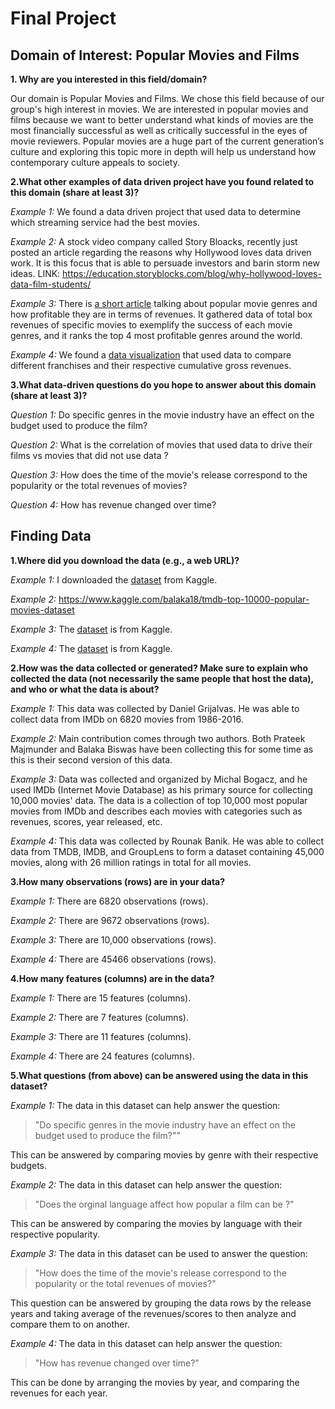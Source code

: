   # Final Project
## Domain of Interest: Popular Movies and Films

**1. Why are you interested in this field/domain?**

Our domain is Popular Movies and Films. We chose this field because of our group's high interest in movies.
We are interested in popular movies and films because we want to better understand what kinds of movies are
the most financially successful as well as critically successful in the eyes of movie reviewers.
Popular movies are a huge part of the current generation’s culture and exploring this topic more in depth
will help us understand how contemporary culture appeals to society.

**2.What other examples of data driven project have you found related to this domain (share at least 3)?**

_Example 1:_ We found a data driven project that used data to determine which streaming service had the best movies.

_Example 2:_ A stock video company called Story Bloacks, recently just posted an article regarding the reasons why Hollywood loves                data driven work. It is this focus that is able to persuade investors and barin storm new ideas.
             LINK: https://education.storyblocks.com/blog/why-hollywood-loves-data-film-students/

_Example 3:_ There is [a short article](https://medium.com/@grayll/the-most-profitable-film-genres-e91d5fb4cfa5) talking about popular movie genres and how profitable they are in terms of revenues.
             It gathered data of total box revenues of specific movies to exemplify the success of each movie genres, and
             it ranks the top 4 most profitable genres around the world.

_Example 4:_ We found a [data visualization](https://flowingdata.com/2019/02/20/franchise-box-office/) that used data to compare different franchises and their respective cumulative gross revenues.

**3.What data-driven questions do you hope to answer about this domain (share at least 3)?**

_Question 1:_ Do specific genres in the movie industry have an effect on the budget used to produce the film?

_Question 2:_ What is the correlation of movies that used data to drive their films vs movies that did not use data ?

_Question 3:_ How does the time of the movie's release correspond to the popularity or the total revenues of movies?

_Question 4:_ How has revenue changed over time?


## Finding Data

**1.Where did you download the data (e.g., a web URL)?**

_Example 1:_ I downloaded the [dataset](https://www.kaggle.com/danielgrijalvas/movies) from Kaggle.

_Example 2:_ https://www.kaggle.com/balaka18/tmdb-top-10000-popular-movies-dataset

_Example 3:_ The [dataset](https://www.kaggle.com/michau96/are-popular-movies-good/data) is from Kaggle.

_Example 4:_ The [dataset](https://www.kaggle.com/rounakbanik/the-movies-dataset) is from Kaggle.

**2.How was the data collected or generated? Make sure to explain who collected the data (not necessarily the same people that host the data), and who or what the data is about?**

_Example 1:_ This data was collected by Daniel Grijalvas. He was able to collect data from IMDb on 6820 movies from 1986-2016.

_Example 2:_ Main contribution comes through two authors. Both Prateek Majmunder and Balaka Biswas have been collecting this for some time as this is their second version of this data.

_Example 3:_ Data was collected and organized by Michal Bogacz, and he used IMDb (Internet Movie Database) as his primary source for collecting 10,000 movies' data.
             The data is a collection of top 10,000 most popular movies from IMDb and describes each movies with categories such as revenues, scores, year released, etc.

_Example 4:_ This data was collected by Rounak Banik. He was able to collect data from TMDB, IMDB, and GroupLens to form a dataset containing 45,000 movies, along with 26 million ratings in total for all movies.

**3.How many observations (rows) are in your data?**

_Example 1:_ There are 6820 observations (rows).

_Example 2:_ There are 9672 observations (rows).

_Example 3:_ There are 10,000 observations (rows).

_Example 4:_ There are 45466 observations (rows).

**4.How many features (columns) are in the data?**

_Example 1:_ There are 15 features (columns).

_Example 2:_ There are 7 features (columns).

_Example 3:_ There are 11 features (columns).

_Example 4:_ There are 24 features (columns).

**5.What questions (from above) can be answered using the data in this dataset?**

_Example 1:_ The data in this dataset can help answer the question:
> "Do specific genres in the movie industry have an effect on the budget used to produce the film?""

This can be answered by comparing movies by genre with their respective budgets.

_Example 2:_ The data in this dataset can help answer the question:
> "Does the orginal language affect how popular a film can be ?"

This can be answered by comparing the movies by language with their respective popularity.

_Example 3:_ The data in this dataset can be used to answer the question:
> "How does the time of the movie's release correspond to the popularity or the total revenues of movies?"

This question can be answered by grouping the data rows by the release years and taking average of the
revenues/scores to then analyze and compare them to on another.

_Example 4:_ The data in this dataset can help answer the question:
> "How has revenue changed over time?"

This can be done by arranging the movies by year, and comparing the revenues for each year.
